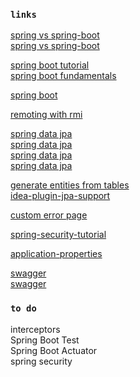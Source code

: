 ### `links`
[spring vs spring-boot](https://dzone.com/articles/spring-vs-spring-boot)  
[spring vs spring-boot](https://www.baeldung.com/spring-vs-spring-boot)  

[spring boot tutorial](https://www.javatpoint.com/spring-boot-tutorial)  
[spring boot fundamentals](https://gitlab.com/videolearning/spring-fundamentals.git)  

[spring boot](https://www.baeldung.com/spring-boot-start)  

[remoting with rmi](https://www.baeldung.com/spring-remoting-rmi)  

[spring data jpa](https://thoughts-on-java.org/what-is-spring-data-jpa-and-why-should-you-use-it/)  
[spring data jpa](https://www.baeldung.com/the-persistence-layer-with-spring-data-jpa)  
[spring data jpa](https://docs.spring.io/spring-data/data-jpa/docs/current/reference/html/#jpa.query-methods)  
[spring data jpa](https://attacomsian.com/blog/spring-data-jpa-named-queries)  

[generate entities from tables](https://intellij-support.jetbrains.com/hc/en-us/community/posts/115000751864-Generate-Persistence-Mapping-by-Database-Schema-Detail-settings-for-Entity-Class)  
[idea-plugin-jpa-support](https://github.com/carter-ya/idea-plugin-jpa-support)  

[custom error page](https://www.baeldung.com/spring-boot-custom-error-page)  

[spring-security-tutorial](https://www.javatpoint.com/spring-security-tutorial)  

[application-properties](https://docs.spring.io/spring-boot/docs/current/reference/html/common-application-properties.html)  

[swagger](https://www.baeldung.com/swagger-2-documentation-for-spring-rest-api)  
[swagger](https://dzone.com/articles/spring-boot-restful-api-documentation-with-swagger)  

### `to do`
interceptors  
Spring Boot Test  
Spring Boot Actuator  
spring security  
